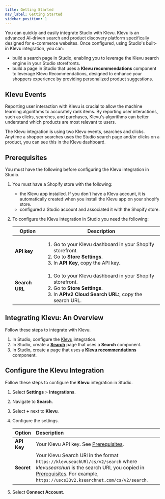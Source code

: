 ```yaml
---
title: Getting Started
nav_label: Getting Started
sidebar_position: 1
---
```


You can quickly and easily integrate Studio with Klevu. Klevu is an advanced AI-driven search and product discovery platform specifically designed for e-commerce websites. Once configured, using Studio's built-in Klevu integration, you can:

- build a search page in Studio, enabling you to leverage the Klevu search engine in your Studio storefronts.
- build a page in Studio that uses a **Klevu recommendations** component to leverage Klevu Recommendations, designed to enhance your shoppers experience by providing personalized product suggestions.

## Klevu Events

Reporting user interaction with Klevu is crucial to allow the machine learning algorithms to accurately rank items. By reporting user interactions, such as clicks, searches, and purchases, Klevu's algorithms can better understand which products are most relevant to users.

The Klevu integration is using two Klevu events, searches and clicks. Anytime a shopper searches uses the Studio search page and/or clicks on a product, you can see this in the Klevu dashboard.

## Prerequisites

You must have the following before configuring the Klevu integration in Studio.

1. You must have a Shopify store with the following:

    - the Klevu app installed. If you don't have a Klevu account, it is automatically created when you install the Klevu app on your shopify store.
    - configured a Studio account and associated it with the Shopify store.

1. To configure the Klevu integration in Studio you need the following:

    | Option | Description                                                                                                                                                             |
    |--------|-------------------------------------------------------------------------------------------------------------------------------------------------------------------------|
    | **API key** | <ol><li>Go to your Klevu dashboard in your Shopify storefront.</li><li>Go to **Store Settings**.</li><li>In **API Key**, copy the API key.</li></ol>                    |
    | **Search URL** | <ol><li>Go to your Klevu dashboard in your Shopify storefront.</li><li>Go to **Store Settings**.</li><li>In **APIv2 Cloud Search URL:**, copy the search URL.</li></ol> |

## Integrating Klevu: An Overview

Follow these steps to integrate with Klevu.

1. In Studio, configure the [Klevu](#configure-the-klevu-integration) integration.
1. In Studio, create a [**Search**](/docs/studio/Integrations/klevu/search) page that uses a **Search** component.
1. In Studio, create a page that uses a [**Klevu recommendations**](/docs/studio/Integrations/klevu/recommendations) component.

## Configure the Klevu Integration

Follow these steps to configure the **Klevu** integration in Studio.

1. Select **Settings** > **Integrations**.
2. Navigate to **Search**.
3. Select **+** next to **Klevu**.
4. Configure the settings. 

    | Option         | Description                                                                                                                                                                                                                  |
    |:---------------|:-----------------------------------------------------------------------------------------------------------------------------------------------------------------------------------------------------------------------------|
    | **API Key**    | Your Klevu API key. See [Prerequisites](#prerequisites).                                                                                                                                                                     |
    | **Secret**     | Your Klevu Search URl in the format `https://klevuseachURl/cs/v2/search` where _klevusearchurl_ is the search URL you copied in [Prerequisites](#prerequisites). For example, `https://uscs33v2.ksearchnet.com/cs/v2/search`. |
5. Select **Connect Account**.


